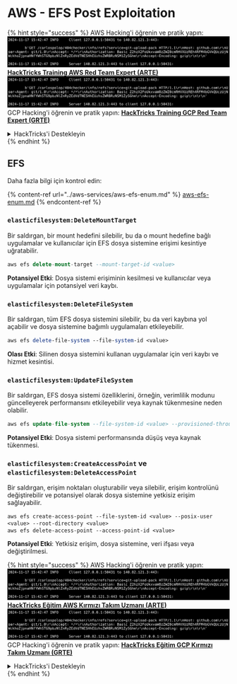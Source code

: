 # AWS - EFS Post Exploitation

{% hint style="success" %}
AWS Hacking'i öğrenin ve pratik yapın:<img src="../../../.gitbook/assets/image (1).png" alt="" data-size="line">[**HackTricks Training AWS Red Team Expert (ARTE)**](https://training.hacktricks.xyz/courses/arte)<img src="../../../.gitbook/assets/image (1).png" alt="" data-size="line">\
GCP Hacking'i öğrenin ve pratik yapın: <img src="../../../.gitbook/assets/image (2).png" alt="" data-size="line">[**HackTricks Training GCP Red Team Expert (GRTE)**<img src="../../../.gitbook/assets/image (2).png" alt="" data-size="line">](https://training.hacktricks.xyz/courses/grte)

<details>

<summary>HackTricks'i Destekleyin</summary>

* [**abonelik planlarını**](https://github.com/sponsors/carlospolop) kontrol edin!
* **💬 [**Discord grubuna**](https://discord.gg/hRep4RUj7f) veya [**telegram grubuna**](https://t.me/peass) katılın ya da **Twitter'da** 🐦 [**@hacktricks\_live**](https://twitter.com/hacktricks\_live)**'i takip edin.**
* **Hacking ipuçlarını paylaşmak için** [**HackTricks**](https://github.com/carlospolop/hacktricks) ve [**HackTricks Cloud**](https://github.com/carlospolop/hacktricks-cloud) github reposuna PR gönderin.

</details>
{% endhint %}

## EFS

Daha fazla bilgi için kontrol edin:

{% content-ref url="../aws-services/aws-efs-enum.md" %}
[aws-efs-enum.md](../aws-services/aws-efs-enum.md)
{% endcontent-ref %}

### `elasticfilesystem:DeleteMountTarget`

Bir saldırgan, bir mount hedefini silebilir, bu da o mount hedefine bağlı uygulamalar ve kullanıcılar için EFS dosya sistemine erişimi kesintiye uğratabilir.
```sql
aws efs delete-mount-target --mount-target-id <value>
```
**Potansiyel Etki**: Dosya sistemi erişiminin kesilmesi ve kullanıcılar veya uygulamalar için potansiyel veri kaybı.

### `elasticfilesystem:DeleteFileSystem`

Bir saldırgan, tüm EFS dosya sistemini silebilir, bu da veri kaybına yol açabilir ve dosya sistemine bağımlı uygulamaları etkileyebilir.
```perl
aws efs delete-file-system --file-system-id <value>
```
**Olası Etki**: Silinen dosya sistemini kullanan uygulamalar için veri kaybı ve hizmet kesintisi.

### `elasticfilesystem:UpdateFileSystem`

Bir saldırgan, EFS dosya sistemi özelliklerini, örneğin, verimlilik modunu güncelleyerek performansını etkileyebilir veya kaynak tükenmesine neden olabilir.
```sql
aws efs update-file-system --file-system-id <value> --provisioned-throughput-in-mibps <value>
```
**Potansiyel Etki**: Dosya sistemi performansında düşüş veya kaynak tükenmesi.

### `elasticfilesystem:CreateAccessPoint` ve `elasticfilesystem:DeleteAccessPoint`

Bir saldırgan, erişim noktaları oluşturabilir veya silebilir, erişim kontrolünü değiştirebilir ve potansiyel olarak dosya sistemine yetkisiz erişim sağlayabilir.
```arduino
aws efs create-access-point --file-system-id <value> --posix-user <value> --root-directory <value>
aws efs delete-access-point --access-point-id <value>
```
**Potansiyel Etki**: Yetkisiz erişim, dosya sistemine, veri ifşası veya değiştirilmesi.

{% hint style="success" %}
AWS Hacking'i öğrenin ve pratik yapın:<img src="../../../.gitbook/assets/image (1).png" alt="" data-size="line">[**HackTricks Eğitim AWS Kırmızı Takım Uzmanı (ARTE)**](https://training.hacktricks.xyz/courses/arte)<img src="../../../.gitbook/assets/image (1).png" alt="" data-size="line">\
GCP Hacking'i öğrenin ve pratik yapın: <img src="../../../.gitbook/assets/image (2).png" alt="" data-size="line">[**HackTricks Eğitim GCP Kırmızı Takım Uzmanı (GRTE)**<img src="../../../.gitbook/assets/image (2).png" alt="" data-size="line">](https://training.hacktricks.xyz/courses/grte)

<details>

<summary>HackTricks'i Destekleyin</summary>

* [**abonelik planlarını**](https://github.com/sponsors/carlospolop) kontrol edin!
* **💬 [**Discord grubuna**](https://discord.gg/hRep4RUj7f) veya [**telegram grubuna**](https://t.me/peass) katılın ya da **Twitter'da** 🐦 [**@hacktricks\_live**](https://twitter.com/hacktricks\_live)**'i takip edin.**
* **Hacking ipuçlarını paylaşmak için** [**HackTricks**](https://github.com/carlospolop/hacktricks) ve [**HackTricks Cloud**](https://github.com/carlospolop/hacktricks-cloud) github reposuna PR gönderin.

</details>
{% endhint %}
